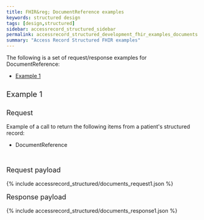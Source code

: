 ```yaml
---
title: FHIR&reg; DocumentReference examples
keywords: structured design
tags: [design,structured]
sidebar: accessrecord_structured_sidebar
permalink: accessrecord_structured_development_fhir_examples_documents.html
summary: "Access Record Structured FHIR examples"
---
```




The following is a set of request/response examples for DocumentReference:

<ul id="profileTabs" class="nav nav-tabs">
    <li class="active"><a class="noCrossRef" href="#example1" data-toggle="tab">Example 1</a></li>
<!--    <li><a class="noCrossRef" href="#example2" data-toggle="tab">Example 2</a></li>
    <li><a class="noCrossRef" href="#example3" data-toggle="tab">Example 3</a></li> -->
</ul>

<div class="tab-content">
<div role="tabpanel" class="tab-pane active" id="example1">

<p style="line-height: 2; font-size: 20px">Example 1</p>
<p style="line-height: 1; font-size: 18px">Request</p>

<p>Example of a call to return the following items from a patient's structured record:</p>

<ul>
  <li>DocumentReference</li>
</ul>

<br>
<p style="line-height: 1; font-size: 18px">Request payload</p>

{% include accessrecord_structured/documents_request1.json %}

<p style="line-height: 1; font-size: 18px">Response payload</p>

{% include accessrecord_structured/documents_response1.json %}


</div>
<!--
<div role="tabpanel" class="tab-pane" id="example2">

<p style="line-height: 2; font-size: 20px">Example 2</p>
<p style="line-height: 1; font-size: 18px">Request</p>

<p>Example of a call to return the following items from a patient’s structured record:</p>

<ul>
  <li>Immunizations</li>
</ul>

<br>
<p style="line-height: 1; font-size: 18px">Request payload</p>

{% include accessrecord_structured/immunizations_request2.json %}

<p style="line-height: 1; font-size: 18px">Response payload</p>

{% include accessrecord_structured/immunizations_response2.json %}


</div>

<div role="tabpanel" class="tab-pane" id="example3">

<p style="line-height: 2; font-size: 20px">Example 3</p>
<p style="line-height: 1; font-size: 18px">Request</p>

<p>Example of a call to return the following items from a patient’s structured record:</p>

<ul>
  <li>Immunizations</li>
</ul>

<br>
<p style="line-height: 1; font-size: 18px">Request payload</p>

{% include accessrecord_structured/immunizations_request3.json %}

<p style="line-height: 1; font-size: 18px">Response payload</p>

{% include accessrecord_structured/immunizations_response3.json %}


</div> -->
</div>
